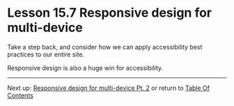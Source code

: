 # Lesson 15.7 Responsive design for multi-device

Take a step back, and consider how we can apply accessibility best practices to our entire site. 

Responsive design is also a huge win for accessibility.

- - -
Next up: [Responsive design for multi-device Pt. 2](ND024_Part2_Lesson15_08.md) or return to [Table Of Contents](./ND024_TableOfContents.md)

